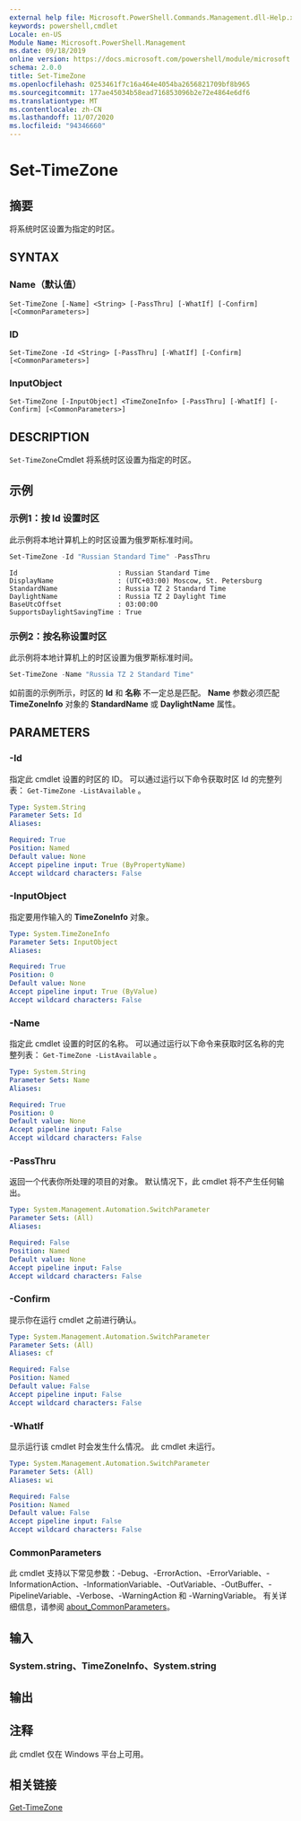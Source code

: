 ```yaml
---
external help file: Microsoft.PowerShell.Commands.Management.dll-Help.xml
keywords: powershell,cmdlet
Locale: en-US
Module Name: Microsoft.PowerShell.Management
ms.date: 09/18/2019
online version: https://docs.microsoft.com/powershell/module/microsoft.powershell.management/set-timezone?view=powershell-7&WT.mc_id=ps-gethelp
schema: 2.0.0
title: Set-TimeZone
ms.openlocfilehash: 0253461f7c16a464e4054ba2656821709bf8b965
ms.sourcegitcommit: 177ae45034b58ead716853096b2e72e4864e6df6
ms.translationtype: MT
ms.contentlocale: zh-CN
ms.lasthandoff: 11/07/2020
ms.locfileid: "94346660"
---
```

# Set-TimeZone

## 摘要
将系统时区设置为指定的时区。

## SYNTAX

### Name（默认值）

```
Set-TimeZone [-Name] <String> [-PassThru] [-WhatIf] [-Confirm] [<CommonParameters>]
```

### ID

```
Set-TimeZone -Id <String> [-PassThru] [-WhatIf] [-Confirm] [<CommonParameters>]
```

### InputObject

```
Set-TimeZone [-InputObject] <TimeZoneInfo> [-PassThru] [-WhatIf] [-Confirm] [<CommonParameters>]
```

## DESCRIPTION

`Set-TimeZone`Cmdlet 将系统时区设置为指定的时区。

## 示例

### 示例1：按 Id 设置时区

此示例将本地计算机上的时区设置为俄罗斯标准时间。

```powershell
Set-TimeZone -Id "Russian Standard Time" -PassThru
```

```Output
Id                         : Russian Standard Time
DisplayName                : (UTC+03:00) Moscow, St. Petersburg
StandardName               : Russia TZ 2 Standard Time
DaylightName               : Russia TZ 2 Daylight Time
BaseUtcOffset              : 03:00:00
SupportsDaylightSavingTime : True
```

### 示例2：按名称设置时区

此示例将本地计算机上的时区设置为俄罗斯标准时间。

```powershell
Set-TimeZone -Name "Russia TZ 2 Standard Time"
```

如前面的示例所示，时区的 **Id** 和 **名称** 不一定总是匹配。
**Name** 参数必须匹配 **TimeZoneInfo** 对象的 **StandardName** 或 **DaylightName** 属性。

## PARAMETERS

### -Id

指定此 cmdlet 设置的时区的 ID。 可以通过运行以下命令获取时区 Id 的完整列表： `Get-TimeZone -ListAvailable` 。

```yaml
Type: System.String
Parameter Sets: Id
Aliases:

Required: True
Position: Named
Default value: None
Accept pipeline input: True (ByPropertyName)
Accept wildcard characters: False
```

### -InputObject

指定要用作输入的 **TimeZoneInfo** 对象。

```yaml
Type: System.TimeZoneInfo
Parameter Sets: InputObject
Aliases:

Required: True
Position: 0
Default value: None
Accept pipeline input: True (ByValue)
Accept wildcard characters: False
```

### -Name

指定此 cmdlet 设置的时区的名称。 可以通过运行以下命令来获取时区名称的完整列表： `Get-TimeZone -ListAvailable` 。

```yaml
Type: System.String
Parameter Sets: Name
Aliases:

Required: True
Position: 0
Default value: None
Accept pipeline input: False
Accept wildcard characters: False
```

### -PassThru

返回一个代表你所处理的项目的对象。 默认情况下，此 cmdlet 将不产生任何输出。

```yaml
Type: System.Management.Automation.SwitchParameter
Parameter Sets: (All)
Aliases:

Required: False
Position: Named
Default value: None
Accept pipeline input: False
Accept wildcard characters: False
```

### -Confirm

提示你在运行 cmdlet 之前进行确认。

```yaml
Type: System.Management.Automation.SwitchParameter
Parameter Sets: (All)
Aliases: cf

Required: False
Position: Named
Default value: False
Accept pipeline input: False
Accept wildcard characters: False
```

### -WhatIf

显示运行该 cmdlet 时会发生什么情况。 此 cmdlet 未运行。

```yaml
Type: System.Management.Automation.SwitchParameter
Parameter Sets: (All)
Aliases: wi

Required: False
Position: Named
Default value: False
Accept pipeline input: False
Accept wildcard characters: False
```

### CommonParameters

此 cmdlet 支持以下常见参数：-Debug、-ErrorAction、-ErrorVariable、-InformationAction、-InformationVariable、-OutVariable、-OutBuffer、-PipelineVariable、-Verbose、-WarningAction 和 -WarningVariable。 有关详细信息，请参阅 [about_CommonParameters](https://go.microsoft.com/fwlink/?LinkID=113216)。

## 输入

### System.string、TimeZoneInfo、System.string

## 输出

## 注释

此 cmdlet 仅在 Windows 平台上可用。

## 相关链接

[Get-TimeZone](Get-TimeZone.md)

